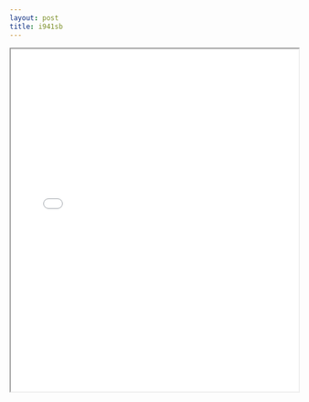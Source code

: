 ```yaml
---
layout: post
title: i941sb
---
```


<div class="pdf-container">
<iframe src="/ea/assets/pdfs/hock/i941sb.pdf" height="600" width="100%" allowFullScreen="true"></iframe>
</div>


